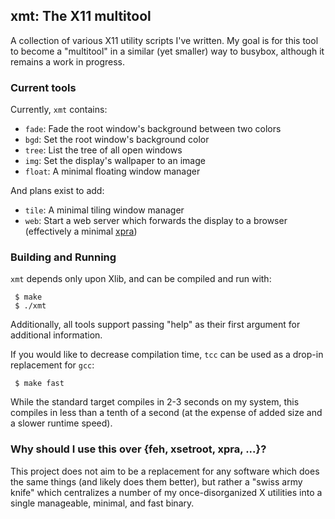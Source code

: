 ## xmt: The X11 multitool

A collection of various X11 utility scripts I've written.  My goal is for this tool to become a "multitool" in a similar (yet smaller) way to busybox, although it remains a work in progress.

### Current tools

Currently, `xmt` contains:

- `fade`: Fade the root window's background between two colors
- `bgd`: Set the root window's background color
- `tree`: List the tree of all open windows
- `img`: Set the display's wallpaper to an image
- `float`: A minimal floating window manager

And plans exist to add:

- `tile`: A minimal tiling window manager
- `web`: Start a web server which forwards the display to a browser (effectively a minimal [xpra](https://xpra.org/trac/wiki/Clients/HTML5))

### Building and Running

`xmt` depends only upon Xlib, and can be compiled and run with:

     $ make
     $ ./xmt

Additionally, all tools support passing "help" as their first argument for additional information.

If you would like to decrease compilation time, `tcc` can be used as a drop-in replacement for `gcc`:

     $ make fast

While the standard target compiles in 2-3 seconds on my system, this compiles in less than a tenth of a second (at the expense of added size and a slower runtime speed).

### Why should I use this over {feh, xsetroot, xpra, ...}?

This project does not aim to be a replacement for any software which does the same things (and likely does them better), but rather a "swiss army knife" which centralizes a number of my once-disorganized X utilities into a single manageable, minimal, and fast binary.
